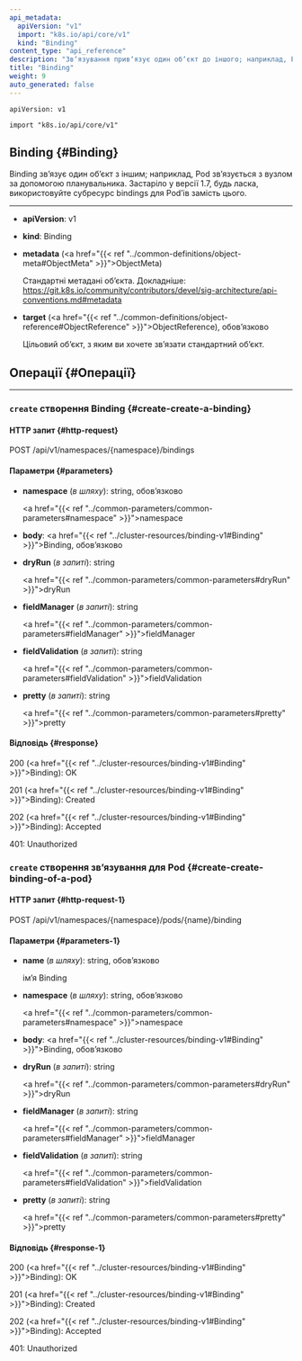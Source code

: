 ```yaml
---
api_metadata:
  apiVersion: "v1"
  import: "k8s.io/api/core/v1"
  kind: "Binding"
content_type: "api_reference"
description: "Звʼязування привʼязує один обʼєкт до іншого; наприклад, Pod привʼязується до вузла планувальником."
title: "Binding"
weight: 9
auto_generated: false
---
```


`apiVersion: v1`

`import "k8s.io/api/core/v1"`

## Binding {#Binding}

Binding звʼязує один обʼєкт з іншим; наприклад, Pod звʼязується з вузлом за допомогою планувальника. Застаріло у версії 1.7, будь ласка, використовуйте субресурс bindings для Podʼів замість цього.

---

- **apiVersion**: v1

- **kind**: Binding

- **metadata** (<a href="{{< ref "../common-definitions/object-meta#ObjectMeta" >}}">ObjectMeta</a>)

  Стандартні метадані обʼєкта. Докладніше: https://git.k8s.io/community/contributors/devel/sig-architecture/api-conventions.md#metadata

- **target** (<a href="{{< ref "../common-definitions/object-reference#ObjectReference" >}}">ObjectReference</a>), обовʼязково

  Цільовий обʼєкт, з яким ви хочете звʼязати стандартний обʼєкт.

## Операції {#Операції}

---

### `create` створення Binding {#create-create-a-binding}

#### HTTP запит {#http-request}

POST /api/v1/namespaces/{namespace}/bindings

#### Параметри {#parameters}

- **namespace** (*в шляху*): string, обовʼязково

  <a href="{{< ref "../common-parameters/common-parameters#namespace" >}}">namespace</a>

- **body**: <a href="{{< ref "../cluster-resources/binding-v1#Binding" >}}">Binding</a>, обовʼязково

- **dryRun** (*в запиті*): string

  <a href="{{< ref "../common-parameters/common-parameters#dryRun" >}}">dryRun</a>

- **fieldManager** (*в запиті*): string

  <a href="{{< ref "../common-parameters/common-parameters#fieldManager" >}}">fieldManager</a>

- **fieldValidation** (*в запиті*): string

  <a href="{{< ref "../common-parameters/common-parameters#fieldValidation" >}}">fieldValidation</a>

- **pretty** (*в запиті*): string

  <a href="{{< ref "../common-parameters/common-parameters#pretty" >}}">pretty</a>

#### Відповідь {#response}

200 (<a href="{{< ref "../cluster-resources/binding-v1#Binding" >}}">Binding</a>): OK

201 (<a href="{{< ref "../cluster-resources/binding-v1#Binding" >}}">Binding</a>): Created

202 (<a href="{{< ref "../cluster-resources/binding-v1#Binding" >}}">Binding</a>): Accepted

401: Unauthorized

### `create` створення звʼязування для Pod {#create-create-binding-of-a-pod}

#### HTTP запит {#http-request-1}

POST /api/v1/namespaces/{namespace}/pods/{name}/binding

#### Параметри {#parameters-1}

- **name** (*в шляху*): string, обовʼязково

  імʼя Binding

- **namespace** (*в шляху*): string, обовʼязково

  <a href="{{< ref "../common-parameters/common-parameters#namespace" >}}">namespace</a>

- **body**: <a href="{{< ref "../cluster-resources/binding-v1#Binding" >}}">Binding</a>, обовʼязково

- **dryRun** (*в запиті*): string

  <a href="{{< ref "../common-parameters/common-parameters#dryRun" >}}">dryRun</a>

- **fieldManager** (*в запиті*): string

  <a href="{{< ref "../common-parameters/common-parameters#fieldManager" >}}">fieldManager</a>

- **fieldValidation** (*в запиті*): string

  <a href="{{< ref "../common-parameters/common-parameters#fieldValidation" >}}">fieldValidation</a>

- **pretty** (*в запиті*): string

  <a href="{{< ref "../common-parameters/common-parameters#pretty" >}}">pretty</a>

#### Відповідь {#response-1}

200 (<a href="{{< ref "../cluster-resources/binding-v1#Binding" >}}">Binding</a>): OK

201 (<a href="{{< ref "../cluster-resources/binding-v1#Binding" >}}">Binding</a>): Created

202 (<a href="{{< ref "../cluster-resources/binding-v1#Binding" >}}">Binding</a>): Accepted

401: Unauthorized
